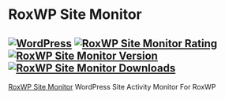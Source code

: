 # RoxWP Site Monitor

[![WordPress](https://img.shields.io/wordpress/v/roxwp-site-monitor.svg?label=WordPress&style=flat-square)](https://wordpress.org/plugins/roxwp-site-monitor/)
[![RoxWP Site Monitor Rating](https://img.shields.io/wordpress/plugin/r/roxwp-site-monitor?label=Rating&style=flat-square)](https://wordpress.org/plugins/roxwp-site-monitor/)
[![RoxWP Site Monitor Version](https://img.shields.io/wordpress/plugin/v/roxwp-site-monitor.svg?label=Version&style=flat-square)](https://wordpress.org/plugins/roxwp-site-monitor/)
[![RoxWP Site Monitor Downloads](https://img.shields.io/wordpress/plugin/dt/roxwp-site-monitor?label=Downloads&style=flat-square)](https://wordpress.org/plugins/roxwp-site-monitor/)
---

[RoxWP Site Monitor](https://absoluteplugins.com/wordpress-plugins/roxwp-site-monitor/) WordPress Site Activity Monitor For RoxWP

